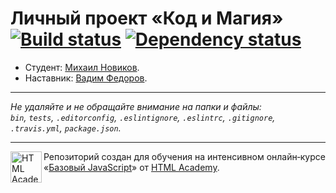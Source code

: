 # Личный проект «Код и Магия» [![Build status][travis-image]][travis-url] [![Dependency status][dependency-image]][dependency-url]

* Студент: [Михаил Новиков](https://up.htmlacademy.ru/javascript/6/user/188464).
* Наставник: [Вадим Федоров](https://htmlacademy.ru/profile/id224110).

---

_Не удаляйте и не обращайте внимание на папки и файлы:_<br>
_`bin`, `tests`, `.editorconfig`, `.eslintignore`, `.eslintrc`, `.gitignore`, `.travis.yml`, `package.json`._

---

<a href="https://htmlacademy.ru/intensive/javascript"><img align="left" width="50" height="50" title="HTML Academy" src="https://up.htmlacademy.ru/static/img/intensive/javascript/logo-for-github.svg"></a>

Репозиторий создан для обучения на интенсивном онлайн‑курсе «[Базовый JavaScript](https://htmlacademy.ru/intensive/javascript)» от [HTML Academy](https://htmlacademy.ru).

[travis-image]: https://travis-ci.org/htmlacademy-javascript/188464-code-and-magick.svg?branch=master
[travis-url]: https://travis-ci.org/htmlacademy-javascript/188464-code-and-magick
[dependency-image]: https://david-dm.org/htmlacademy-javascript/188464-code-and-magick.svg?style=flat-square
[dependency-url]: https://david-dm.org/htmlacademy-javascript/188464-code-and-magick

